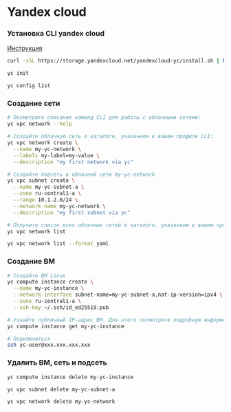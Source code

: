 # Yandex cloud

### Установка CLI yandex cloud
[Инструкция](https://cloud.yandex.ru/docs/cli/quickstart#install)

```bash
curl -sSL https://storage.yandexcloud.net/yandexcloud-yc/install.sh | bash

yc init

yc config list
```

### Создание сети

```bash
# Посмотрите описание команд CLI для работы с облачными сетями:
yc vpc network --help

# Создайте облачную сеть в каталоге, указанном в вашем профиле CLI:
yc vpc network create \
  --name my-yc-network \
  --labels my-label=my-value \
  --description "my first network via yc"

# Создайте подсеть в облачной сети my-yc-network
yc vpc subnet create \
  --name my-yc-subnet-a \
  --zone ru-central1-a \
  --range 10.1.2.0/24 \
  --network-name my-yc-network \
  --description "my first subnet via yc"

# Получите список всех облачных сетей в каталоге, указанном в вашем профиле CLI
yc vpc network list

yc vpc network list --format yaml
```

### Создание ВМ

```bash
# Создайте ВМ Linux
yc compute instance create \
  --name my-yc-instance \
  --network-interface subnet-name=my-yc-subnet-a,nat-ip-version=ipv4 \
  --zone ru-central1-a \
  --ssh-key ~/.ssh/id_ed25519.pub

# Узнайте публичный IP-адрес ВМ. Для этого посмотрите подробную информацию о вашей ВМ
yc compute instance get my-yc-instance

# Подключиться
ssh yc-user@xxx.xxx.xxx.xxx
```

### Удалить ВМ, сеть и подсеть

```bash
yc compute instance delete my-yc-instance

yc vpc subnet delete my-yc-subnet-a

yc vpc network delete my-yc-network
```
